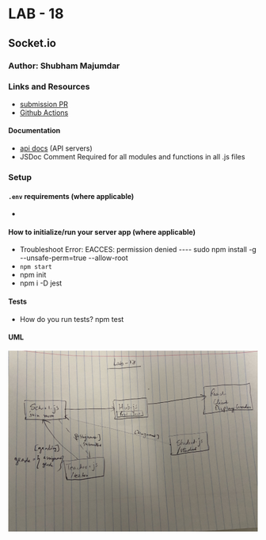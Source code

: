 # LAB - 18

## Socket.io

### Author: Shubham Majumdar

### Links and Resources
* [submission PR](https://github.com/401-advanced-javascript-Shubham/Lab-18-Socket.io/pull/1)
* [Github Actions](https://github.com/401-advanced-javascript-Shubham/Lab-18-Socket.io/actions)

#### Documentation
* [api docs](http://xyz.com/api-docs) (API servers)
* JSDoc Comment Required for all modules and functions in all .js files

### Setup
#### `.env` requirements (where applicable)
* 

#### How to initialize/run your server app (where applicable)
* Troubleshoot Error: EACCES: permission denied ---- sudo npm install -g --unsafe-perm=true --allow-root 
* `npm start`
* npm init
* npm i -D jest


  
#### Tests
* How do you run tests?
npm test

#### UML
![UML Diagram](whiteboard.jpg)
